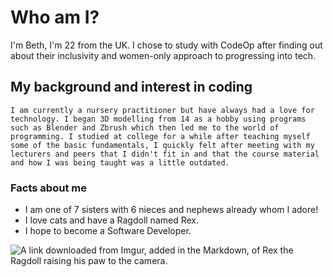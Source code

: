 # Who am I?
   I'm Beth, I'm 22 from the UK. I chose to study with CodeOp after finding out about their inclusivity and women-only approach to progressing into tech.

## My background and interest in coding
    I am currently a nursery practitioner but have always had a love for technology. I began 3D modelling from 14 as a hobby using programs such as Blender and Zbrush which then led me to the world of programming. I studied at college for a while after teaching myself some of the basic fundamentals, I quickly felt after meeting with my lecturers and peers that I didn't fit in and that the course material and how I was being taught was a little outdated.

### Facts about me
- I am one of 7 sisters with 6 nieces and nephews already whom I adore!
- I love cats and have a Ragdoll named Rex.
- I hope to become a Software Developer. 

![A link downloaded from Imgur, added in the Markdown, of Rex the Ragdoll raising his paw to the camera.](https://imgur.com/a/LFV4snv)
